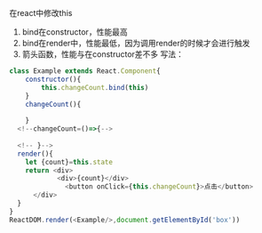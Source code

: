 在react中修改this
1. bind在constructor，性能最高
2. bind在render中，性能最低，因为调用render的时候才会进行触发
3. 箭头函数，性能与在constructor差不多
写法：
```js
class Example extends React.Component{
    constructor(){
        this.changeCount.bind(this)
    }
    changeCount(){
        
    }
  <!--changeCount=()=>{-->
               
  <!-- }-->
  render(){
    let {count}=this.state
    return <div>
            <div>{count}</div>    
              <button onClick={this.changeCount}>点击</button>
      </div>
  }
}
ReactDOM.render(<Example/>,document.getElementById('box'))
```